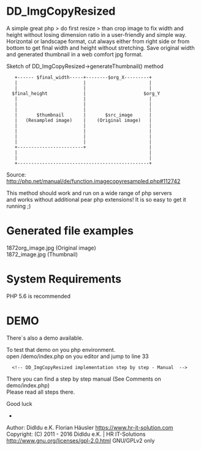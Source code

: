# DD_ImgCopyResized
A simple great php > do first resize > than crop image to fix width and height without losing dimension ratio in a user-friendly and simple way.
Horizontal or landscape format, cut always either from right side or from bottom to get final width and height without stretching.
Save original width and generated thumbnail in a web comfort jpg format.


Sketch of DD_ImgCopyResized->generateThumbnail() method

       +------ $final_width-----+--------$org_X---------+
       |                        |                       |
       |                        |                       |
      $final_height             |                     $org_Y
       |                        |                       |
       |                        |                       |
       |                        |                       |
       |       $thumbnail       |       $src_image      |
       |   (Resampled image)    |    (Original image)   |
       |                        |                       |
       |                        |                       |
       |                        |                       |
       |                        |                       |
       +------------------------+                       |
       |                                                |
       |                                                |
       +------------------------------------------------+

Source: http://php.net/manual/de/function.imagecopyresampled.php#112742

This method should work and run on a wide range of php servers                   <br>
and works without additional pear php extensions!
It is so easy to get it running ;)

# Generated file examples
1872org_image.jpg (Original image)  <br>
1872_image.jpg (Thumbnail)

# System Requirements
PHP 5.6 is recommended

# DEMO
There´s also a demo available.

To test that demo on you php environment.<br>
open /demo/index.php on you editor and jump to line 33

      <!-- DD_ImgCopyResized implementation step by step - Manual  -->
      
There you can find a step by step manual (See Comments on demo/index.php)       <br>
Please read all steps there.

 Good luck

-

Author: Didldu e.K. Florian Häusler https://www.hr-it-solution.com              <br>
Copyright: (C) 2011 - 2016 Didldu e.K. | HR IT-Solutions                        <br>
http://www.gnu.org/licenses/gpl-2.0.html GNU/GPLv2 only